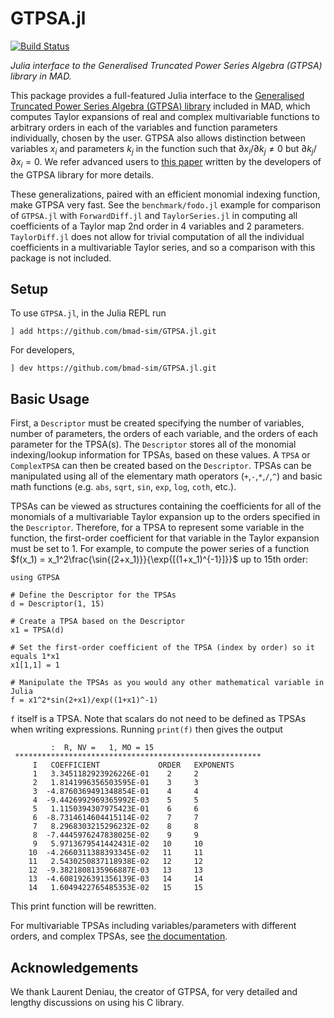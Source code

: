 # GTPSA.jl
[![Build Status](https://github.com/bmad-sim/GTPSA.jl/actions/workflows/CI.yml/badge.svg?branch=main)](https://github.com/bmad-sim/GTPSA.jl/actions/workflows/CI.yml?query=branch%3Amain)

*Julia interface to the Generalised Truncated Power Series Algebra (GTPSA) library in MAD.*

This package provides a full-featured Julia interface to the [Generalised Truncated Power Series Algebra (GTPSA) library](https://github.com/MethodicalAcceleratorDesign/MAD-NG) included in MAD, which computes Taylor expansions of real and complex multivariable functions to arbitrary orders in each of the variables and function parameters individually, chosen by the user. GTPSA also allows distinction between variables $x_i$ and parameters $k_j$ in the function such that $\partial x_i/\partial k_j \neq 0$ but $\partial k_j/\partial x_i = 0$. We refer advanced users to [this paper](https://inspirehep.net/files/286f2ab60e1e7c372cec485337ab5eb6) written by the developers of the GTPSA library for more details.

These generalizations, paired with an efficient monomial indexing function, make GTPSA very fast. See the `benchmark/fodo.jl` example for comparison of `GTPSA.jl` with `ForwardDiff.jl` and `TaylorSeries.jl` in computing all coefficients of a Taylor map 2nd order in 4 variables and 2 parameters. `TaylorDiff.jl` does not allow for trivial computation of all the individual coefficients in a multivariable Taylor series, and so a comparison with this package is not included.

## Setup
To use `GTPSA.jl`, in the Julia REPL run

```
] add https://github.com/bmad-sim/GTPSA.jl.git
```

For developers,

```
] dev https://github.com/bmad-sim/GTPSA.jl.git
```

## Basic Usage
First, a `Descriptor` must be created specifying the number of variables, number of parameters, the orders of each variable, and the orders of each parameter for the TPSA(s). The `Descriptor` stores all of the monomial indexing/lookup information for TPSAs, based on these values. A `TPSA` or `ComplexTPSA` can then be created based on the `Descriptor`. TPSAs can be manipulated using all of the elementary math operators (`+`,`-`,`*`,`/`,`^`) and basic math functions (e.g. `abs`, `sqrt`, `sin`, `exp`, `log`, `coth`, etc.).

TPSAs can be viewed as structures containing the coefficients for all of the monomials of a multivariable Taylor expansion up to the orders specified in the `Descriptor`. Therefore, for a TPSA to represent some variable in the function, the first-order coefficient for that variable in the Taylor expansion must be set to 1. For example, to compute the power series of a function $f(x_1) = x_1^2\frac{\sin{(2+x_1)}}{\exp{[(1+x_1)^{-1}]}}$ up to 15th order:

```
using GTPSA

# Define the Descriptor for the TPSAs
d = Descriptor(1, 15)

# Create a TPSA based on the Descriptor
x1 = TPSA(d)

# Set the first-order coefficient of the TPSA (index by order) so it equals 1*x1
x1[1,1] = 1

# Manipulate the TPSAs as you would any other mathematical variable in Julia
f = x1^2*sin(2+x1)/exp((1+x1)^-1)
```

`f` itself is a TPSA. Note that scalars do not need to be defined as TPSAs when writing expressions. Running `print(f)` then gives the output

```
         :  R, NV =   1, MO = 15
 *******************************************************
     I   COEFFICIENT             ORDER   EXPONENTS
     1   3.3451182923926226E-01    2     2
     2   1.8141996356503595E-01    3     3
     3  -4.8760369491348854E-01    4     4
     4  -9.4426992969365992E-03    5     5
     5   1.1150394307975423E-01    6     6
     6  -8.7314614604415114E-02    7     7
     7   8.2968303215296232E-02    8     8
     8  -7.4445976247838025E-02    9     9
     9   5.9713679541442431E-02   10     10
    10  -4.2660311388393345E-02   11     11
    11   2.5430250837118938E-02   12     12
    12  -9.3821808135966887E-03   13     13
    13  -4.6081926391356139E-03   14     14
    14   1.6049422765485353E-02   15     15
```
This print function will be rewritten.

For multivariable TPSAs including variables/parameters with different orders, and complex TPSAs, see [the documentation](https://bmad-sim.github.io/GTPSA.jl/).

## Acknowledgements
We thank Laurent Deniau, the creator of GTPSA, for very detailed and lengthy discussions on using his C library. 
